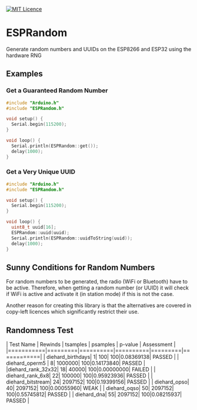 [![MIT Licence](https://img.shields.io/github/license/protohaus/ESPRandom?style=flat-square "MIT Licence")](https://en.wikipedia.org/wiki/MIT_License)

# ESPRandom
Generate random numbers and UUIDs on the ESP8266 and ESP32 using the hardware RNG

## Examples

### Get a Guaranteed Random Number

``` cpp
#include "Arduino.h"
#include "ESPRandom.h"

void setup() {
  Serial.begin(115200);
}

void loop() {
  Serial.println(ESPRandom::get());
  delay(1000);
}
```

### Get a Very Unique UUID

``` cpp
#include "Arduino.h"
#include "ESPRandom.h"

void setup() {
  Serial.begin(115200);
}

void loop() {
  uint8_t uuid[16];
  ESPRandom::uuid(uuid);
  Serial.println(ESPRandom::uuidToString(uuid));
  delay(1000);
}
```

## Sunny Conditions for Random Numbers

For random numbers to be generated, the radio (WiFi or Bluetooth) have to be active. Therefore, when getting a random number (or UUID) it will check if WiFi is active and activate it (in station mode) if this is not the case.

Another reason for creating this library is that the alternatives are covered in copy-left licences which significantly restrict their use.

## Randomness Test

| Test Name | Rewinds | tsamples | psamples | p-value | Assessment |
|===========|=========|==========|==========|=========|============|
| diehard_birthdays|     1|       100|     100|0.08369138|  PASSED  |
| diehard_operm5   |     8|   1000000|     100|0.14173840|  PASSED  |
|diehard_rank_32x32|   18|     40000|     100|0.00000000|  FAILED  |
|  diehard_rank_6x8|     22|    100000|     100|0.95923936|  PASSED  |
| diehard_bitstream|   24|   2097152|     100|0.19399156|  PASSED  |
|      diehard_opso|   40|   2097152|     100|0.00055960|   WEAK   |
|      diehard_oqso|   50|   2097152|     100|0.55745812|  PASSED  |
|       diehard_dna|   55|   2097152|     100|0.08215937|  PASSED  |
